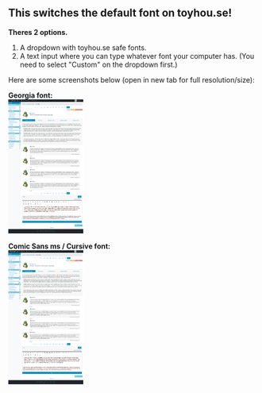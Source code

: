 <h2>This switches the default font on toyhou.se!</h2>

<b>Theres 2 options.</b>

1. A dropdown with toyhou.se safe fonts.
2. A text input where you can type whatever font your computer has. (You need to select "Custom" on the dropdown first.)

Here are some screenshots below (open in new tab for full resolution/size):

<b>Georgia font:</b><br>
<img src="https://raw.githubusercontent.com/Proxybat/UserCSS/main/Toyhouse/TH-Default-Font-Switcher/th%20font%20switcher%20mockup%202.png?token=GHSAT0AAAAAABTK64WSWZJ7J2R74BP2DN4SYS7A6QQ" style="max-width: 100%;width: 30%;">

<b>Comic Sans ms / Cursive font:</b><br>
<img src="https://raw.githubusercontent.com/Proxybat/UserCSS/main/Toyhouse/TH-Default-Font-Switcher/th%20font%20switcher%20mockup.png?token=GHSAT0AAAAAABTK64WSBQIDA4CYP6UHTTUQYS7A6QQ" style="max-width: 100%;width: 30%;">
